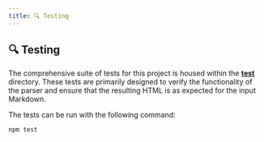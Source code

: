 ```yaml
---
title: 🔍 Testing
---
```


## 🔍 Testing

The comprehensive suite of tests for this project is housed within the **[test](https://github.com/vikiru/parseum/tree/main/test)** directory. These tests are primarily designed to verify the functionality of the parser and ensure that the resulting HTML is as expected for the input Markdown.

The tests can be run with the following command:

```bash
npm test
```
